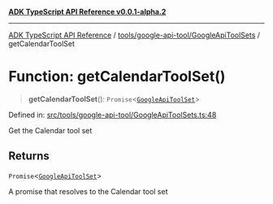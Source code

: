 [**ADK TypeScript API Reference v0.0.1-alpha.2**](../../../../README.md)

***

[ADK TypeScript API Reference](../../../../modules.md) / [tools/google-api-tool/GoogleApiToolSets](../README.md) / getCalendarToolSet

# Function: getCalendarToolSet()

> **getCalendarToolSet**(): `Promise`\<[`GoogleApiToolSet`](../../GoogleApiToolSet/classes/GoogleApiToolSet.md)\>

Defined in: [src/tools/google-api-tool/GoogleApiToolSets.ts:48](https://github.com/njraladdin/adk-typescript/blob/main/src/tools/google-api-tool/GoogleApiToolSets.ts#L48)

Get the Calendar tool set

## Returns

`Promise`\<[`GoogleApiToolSet`](../../GoogleApiToolSet/classes/GoogleApiToolSet.md)\>

A promise that resolves to the Calendar tool set
